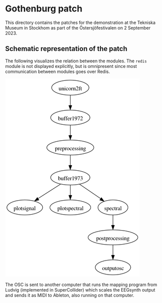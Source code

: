 # Gothenburg patch

This directory contains the patches for the demonstration at the Tekniska Museum in Stockhom as part of the Östersjöfestivalen on 2 September 2023.

## Schematic representation of the patch

The following visualizes the relation between the modules. The `redis` module is not displayed explicitly, but is omnipresent since most communication between modules goes over Redis.

![flowchart](patch.png)

The OSC is sent to another computer that runs the mapping program from Ludvig (implemented in SuperCollider) which scales the EEGsynth output and sends it as MIDI to Ableton, also running on that computer.

